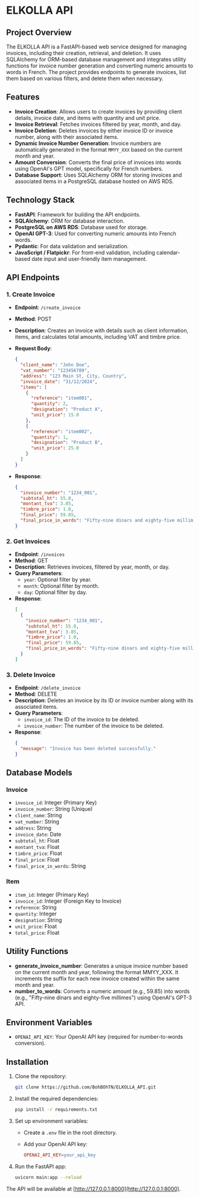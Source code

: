 
# ELKOLLA API

## Project Overview
The ELKOLLA API is a FastAPI-based web service designed for managing invoices, including their creation, retrieval, and deletion. It uses SQLAlchemy for ORM-based database management and integrates utility functions for invoice number generation and converting numeric amounts to words in French. The project provides endpoints to generate invoices, list them based on various filters, and delete them when necessary.

## Features

- **Invoice Creation**: Allows users to create invoices by providing client details, invoice date, and items with quantity and unit price.
- **Invoice Retrieval**: Fetches invoices filtered by year, month, and day.
- **Invoice Deletion**: Deletes invoices by either invoice ID or invoice number, along with their associated items.
- **Dynamic Invoice Number Generation**: Invoice numbers are automatically generated in the format `MMYY_XXX` based on the current month and year.
- **Amount Conversion**: Converts the final price of invoices into words using OpenAI's GPT model, specifically for French numbers.
- **Database Support**: Uses SQLAlchemy ORM for storing invoices and associated items in a PostgreSQL database hosted on AWS RDS.

## Technology Stack
- **FastAPI**: Framework for building the API endpoints.
- **SQLAlchemy**: ORM for database interaction.
- **PostgreSQL on AWS RDS**: Database used for storage.
- **OpenAI GPT-3**: Used for converting numeric amounts into French words.
- **Pydantic**: For data validation and serialization.
- **JavaScript / Flatpickr**: For front-end validation, including calendar-based date input and user-friendly item management.

## API Endpoints

### 1. **Create Invoice**
- **Endpoint**: `/create_invoice`
- **Method**: POST
- **Description**: Creates an invoice with details such as client information, items, and calculates total amounts, including VAT and timbre price.
- **Request Body**:
  ```json
  {
    "client_name": "John Doe",
    "vat_number": "123456789",
    "address": "123 Main St, City, Country",
    "invoice_date": "31/12/2024",
    "items": [
      {
        "reference": "item001",
        "quantity": 2,
        "designation": "Product A",
        "unit_price": 15.0
      },
      {
        "reference": "item002",
        "quantity": 1,
        "designation": "Product B",
        "unit_price": 25.0
      }
    ]
  }
  ```

- **Response**:
  ```json
  {
    "invoice_number": "1234_001",
    "subtotal_ht": 55.0,
    "montant_tva": 3.85,
    "timbre_price": 1.0,
    "final_price": 59.85,
    "final_price_in_words": "Fifty-nine dinars and eighty-five millimes"
  }
  ```

### 2. **Get Invoices**
- **Endpoint**: `/invoices`
- **Method**: GET
- **Description**: Retrieves invoices, filtered by year, month, or day.
- **Query Parameters**:
  - `year`: Optional filter by year.
  - `month`: Optional filter by month.
  - `day`: Optional filter by day.
- **Response**:
  ```json
  [
    {
      "invoice_number": "1234_001",
      "subtotal_ht": 55.0,
      "montant_tva": 3.85,
      "timbre_price": 1.0,
      "final_price": 59.85,
      "final_price_in_words": "Fifty-nine dinars and eighty-five millimes"
    }
  ]
  ```

### 3. **Delete Invoice**
- **Endpoint**: `/delete_invoice`
- **Method**: DELETE
- **Description**: Deletes an invoice by its ID or invoice number along with its associated items.
- **Query Parameters**:
  - `invoice_id`: The ID of the invoice to be deleted.
  - `invoice_number`: The number of the invoice to be deleted.
- **Response**:
  ```json
  {
    "message": "Invoice has been deleted successfully."
  }
  ```

## Database Models

### Invoice
- `invoice_id`: Integer (Primary Key)
- `invoice_number`: String (Unique)
- `client_name`: String
- `vat_number`: String
- `address`: String
- `invoice_date`: Date
- `subtotal_ht`: Float
- `montant_tva`: Float
- `timbre_price`: Float
- `final_price`: Float
- `final_price_in_words`: String

### Item
- `item_id`: Integer (Primary Key)
- `invoice_id`: Integer (Foreign Key to Invoice)
- `reference`: String
- `quantity`: Integer
- `designation`: String
- `unit_price`: Float
- `total_price`: Float

## Utility Functions

- **generate_invoice_number**: Generates a unique invoice number based on the current month and year, following the format MMYY_XXX. It increments the suffix for each new invoice created within the same month and year.
- **number_to_words**: Converts a numeric amount (e.g., 59.85) into words (e.g., "Fifty-nine dinars and eighty-five millimes") using OpenAI's GPT-3 API.

## Environment Variables
- `OPENAI_API_KEY`: Your OpenAI API key (required for number-to-words conversion).

## Installation
1. Clone the repository:

   ```bash
   git clone https://github.com/BohBOhTN/ELKOLLA_API.git
   ```

2. Install the required dependencies:

   ```bash
   pip install -r requirements.txt
   ```

3. Set up environment variables:
   - Create a `.env` file in the root directory.
   - Add your OpenAI API key:

     ```makefile
     OPENAI_API_KEY=your_api_key
     ```

4. Run the FastAPI app:

   ```bash
   uvicorn main:app --reload
   ```

The API will be available at [http://127.0.0.1:8000](http://127.0.0.1:8000).
